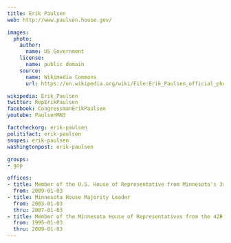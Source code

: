 ```yaml
---
title: Erik Paulsen
web: http://www.paulsen.house.gov/

images:
  photo:
    author:
      name: US Government
    license:
      name: public domain
    source:
      name: Wikimedia Commons
      url: https://en.wikipedia.org/wiki/File:Erik_Paulsen_official_photo.jpg

wikipedia: Erik_Paulsen
twitter: RepErikPaulsen
facebook: CongressmanErikPaulsen
youtube: PaulsenMN3

factcheckorg: erik-paulsen
politifact: erik-paulsen
snopes: erik-paulsen
washingtonpost: erik-paulsen

groups:
- gop

offices:
- title: Member of the U.S. House of Representative from Minnesota's 3rd district
  from: 2009-01-03
- title: Minnesota House Majority Leader
  from: 2003-01-03
  thru: 2007-01-03
- title: Member of the Minnesota House of Representatives from the 42B district
  from: 1995-01-03
  thru: 2009-01-03
---
```


